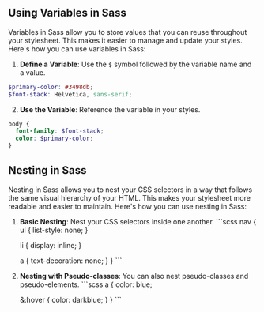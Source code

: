 ## Using Variables in Sass

Variables in Sass allow you to store values that you can reuse throughout your stylesheet. This makes it easier to manage and update your styles. Here's how you can use variables in Sass:

1. **Define a Variable**: Use the `$` symbol followed by the variable name and a value.
  ```scss
  $primary-color: #3498db;
  $font-stack: Helvetica, sans-serif;
  ```

2. **Use the Variable**: Reference the variable in your styles.
  ```scss
  body {
    font-family: $font-stack;
    color: $primary-color;
  }
  ```
  ## Nesting in Sass

  Nesting in Sass allows you to nest your CSS selectors in a way that follows the same visual hierarchy of your HTML. This makes your stylesheet more readable and easier to maintain. Here's how you can use nesting in Sass:

  1. **Basic Nesting**: Nest your CSS selectors inside one another.
    ```scss
    nav {
      ul {
        list-style: none;
      }

      li {
        display: inline;
      }

      a {
        text-decoration: none;
      }
    }
    ```

  2. **Nesting with Pseudo-classes**: You can also nest pseudo-classes and pseudo-elements.
    ```scss
    a {
      color: blue;

      &:hover {
        color: darkblue;
      }
    }
    ```